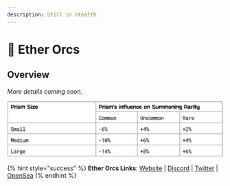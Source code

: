```yaml
---
description: Still in stealth.
---
```


# 👹 Ether Orcs

## Overview

_More details coming soon._

![](<../../.gitbook/assets/image (10) (1).png>)

{% hint style="success" %}
**Ether Orcs Links**: [Website](https://t.co/2uxwUQr9an) | [Discord](https://t.co/WCbTKne9tr) | [Twitter](https://twitter.com/EtherOrcs) | [OpenSea](https://t.co/OJH8sFWeMM)
{% endhint %}
